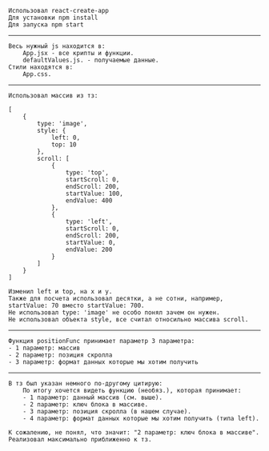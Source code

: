 	Использовал react-create-app
	Для установки npm install
	Для запуска npm start
***
	Весь нужный js находится в:
		App.jsx - все крипты и функции.
		defaultValues.js. - получаемые данные.
	Стили находятся в:
		App.css.
***
	Использовал массив из тз:

	[
		{
			type: 'image',
			style: {
				left: 0,
				top: 10
			},
			scroll: [
				{
					type: 'top',
					startScroll: 0,
					endScroll: 200,
					startValue: 100,
					endValue: 400
				},
				{
					type: 'left',
					startScroll: 0,
					endScroll: 200,
					startValue: 0,
					endValue: 200
				}
			]
		}
	]

	Изменил left и top, на x и y.
	Также для посчета использовал десятки, а не сотни, например, startValue: 70 вместо startValue: 700.
	Не использовал type: 'image' не особо понял зачем он нужен.
	Не использовал объекта style, все считал относильно массива scroll.
***
	Функция positionFunc принимает параметр 3 параметра:
	- 1 параметр: массив
	- 2 параметр: позиция скролла
	- 3 параметр: формат данных которые мы хотим получить
***
	В тз был указан немного по-другому цитирую:
		По итогу хочется видеть функцию (необяз.), которая принимает:
		- 1 параметр: данный массив (см. выше).
		- 2 параметр: ключ блока в массиве.
		- 3 параметр: позиция скролла (в нашем случае).
		- 4 параметр: формат данных которые мы хотим получить (типа left).

	К сожалению, не понял, что значит: "2 параметр: ключ блока в массиве".
	Реализовал максимально приближенно к тз.